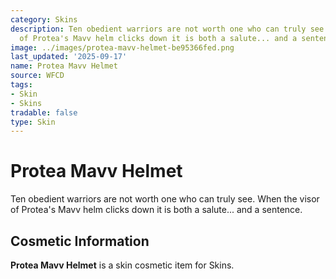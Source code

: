 ```yaml
---
category: Skins
description: Ten obedient warriors are not worth one who can truly see. When the visor
  of Protea's Mavv helm clicks down it is both a salute... and a sentence.
image: ../images/protea-mavv-helmet-be95366fed.png
last_updated: '2025-09-17'
name: Protea Mavv Helmet
source: WFCD
tags:
- Skin
- Skins
tradable: false
type: Skin
---
```


# Protea Mavv Helmet

Ten obedient warriors are not worth one who can truly see. When the visor of Protea's Mavv helm clicks down it is both a salute... and a sentence.

## Cosmetic Information

**Protea Mavv Helmet** is a skin cosmetic item for Skins.

